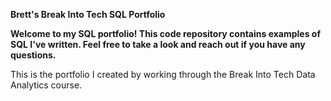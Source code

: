 **Brett's Break Into Tech SQL Portfolio**

**Welcome to my SQL portfolio! This code repository contains examples of SQL I've written. Feel free to take a look and reach out if you have any questions.**

This is the portfolio I created by working through the Break Into Tech Data Analytics course.
